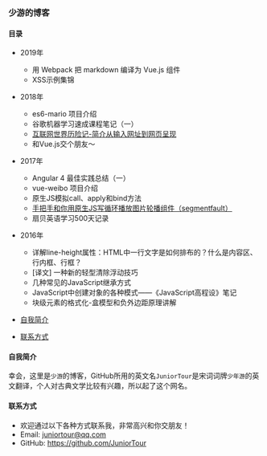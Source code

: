 ### 少游的博客



#### 目录

- 2019年
  - 用 Webpack 把 markdown 编译为 Vue.js 组件
  - XSS示例集锦
- 2018年
  - es6-mario 项目介绍
  - 谷歌机器学习速成课程笔记（一）
  - [互联网世界历险记-简介从输入网址到网页呈现](https://github.com/JuniorTour/blog/issues/1)
  - 和Vue.js交个朋友～
- 2017年
  - Angular 4 最佳实践总结（一）
  - vue-weibo 项目介绍
  - 原生JS模拟call、apply和bind方法
  - [手把手和你用原生JS写循环播放图片轮播组件（segmentfault）](https://segmentfault.com/a/1190000009706391)
  - 扇贝英语学习500天记录
- 2016年
  - 详解line-height属性：HTML中一行文字是如何排布的？什么是内容区、行内框、行框？
  - [译文] 一种新的轻型清除浮动技巧
  - 几种常见的JavaScript继承方式
  - JavaScript中创建对象的各种模式——《JavaScript高程设》笔记
  - 块级元素的格式化-盒模型和负外边距原理讲解

- [自我简介](https://github.com/JuniorTour/blog#%E8%87%AA%E6%88%91%E7%AE%80%E4%BB%8B)
- [联系方式](https://github.com/JuniorTour/blog#%E8%81%94%E7%B3%BB%E6%96%B9%E5%BC%8F)



#### 自我简介

幸会，这里是`少游`的博客，GitHub所用的英文名`JuniorTour`是宋词词牌`少年游`的英文翻译，个人对古典文学比较有兴趣，所以起了这个网名。



#### 联系方式

- 欢迎通过以下各种方式联系我，非常高兴和你交朋友！
- Email: juniortour@qq.com
- GitHub: https://github.com/JuniorTour
